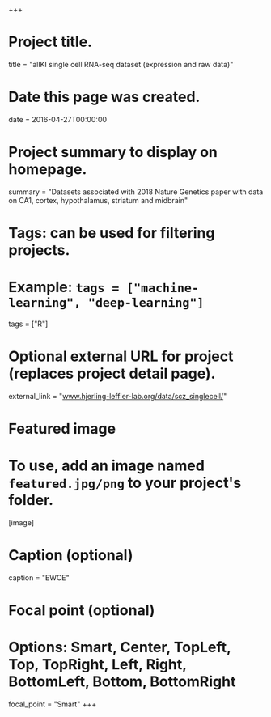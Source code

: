 +++
# Project title.
title = "allKI single cell RNA-seq dataset (expression and raw data)"

# Date this page was created.
date = 2016-04-27T00:00:00

# Project summary to display on homepage.
summary = "Datasets associated with 2018 Nature Genetics paper with data on CA1, cortex, hypothalamus, striatum and midbrain"

# Tags: can be used for filtering projects.
# Example: `tags = ["machine-learning", "deep-learning"]`
tags = ["R"]

# Optional external URL for project (replaces project detail page).
external_link = "www.hjerling-leffler-lab.org/data/scz_singlecell/"

# Featured image
# To use, add an image named `featured.jpg/png` to your project's folder. 
[image]
  # Caption (optional)
  caption = "EWCE"

  # Focal point (optional)
  # Options: Smart, Center, TopLeft, Top, TopRight, Left, Right, BottomLeft, Bottom, BottomRight
  focal_point = "Smart"
+++
